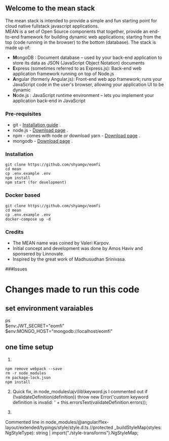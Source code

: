## Welcome to the mean stack

The mean stack is intended to provide a simple and fun starting point for cloud native fullstack javascript applications.   
MEAN is a set of Open Source components that together, provide an end-to-end framework for building dynamic web applications; starting from the top (code running in the browser) to the bottom (database). The stack is made up of:

- **M**ongoDB : Document database – used by your back-end application to store its data as JSON (JavaScript Object Notation) documents
- **E**xpress (sometimes referred to as Express.js): Back-end web application framework running on top of Node.js
- **A**ngular (formerly Angular.js): Front-end web app framework; runs your JavaScript code in the user's browser, allowing your application UI to be dynamic
- **N**ode.js : JavaScript runtime environment – lets you implement your application back-end in JavaScript

### Pre-requisites
* git - [Installation guide](https://www.linode.com/docs/development/version-control/how-to-install-git-on-linux-mac-and-windows/) .  
* node.js - [Download page](https://nodejs.org/en/download/) .  
* npm - comes with node or download yarn - [Download page](https://yarnpkg.com/lang/en/docs/install) .  
* mongodb - [Download page](https://www.mongodb.com/download-center/community) .  

### Installation 
``` 
git clone https://github.com/shyamgv/eomfi
cd mean
cp .env.example .env
npm install
npm start (for development)
```
### Docker based 
``` 
git clone https://github.com/shyamgv/eomfi
cd mean
cp .env.example .env
docker-compose up -d
```
### Credits 
- The MEAN name was coined by Valeri Karpov.
- Initial concept and development was done by Amos Haviv and sponsered by Linnovate.
- Inspired by the great work of Madhusudhan Srinivasa.


###Issues

Changes made to run this code
=============================

## set environment varaiables
ps  
    $env:JWT_SECRET="eomfi"  
    $env:MONGO_HOST="mongodb://localhost/eomfi"

## one time setup
1)
```
npm remove webpack --save
rm -r node_modules
rm package-lock.json
npm install
```

2) Quick fix, in node_modules\ajv\lib\keyword.js I commented out
if (!validateDefinition(definition))
throw new Error('custom keyword definition is invalid: ' + this.errorsText(validateDefinition.errors));

3)

Commented line in node_modules/@angular/flex-layout/extended/typings/style/style.d.ts
//protected _buildStyleMap(styles: NgStyleType): string | import("./style-transforms").NgStyleMap;
